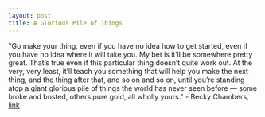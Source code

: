 ```yaml
---
layout: post
title: A Glorious Pile of Things
---
```


"Go make your thing, even if you have no idea how to get started, even if you have no idea where it will take you. My bet is it’ll be somewhere pretty great. That’s true even if this particular thing doesn’t quite work out. At the very, very least, it’ll teach you something that will help you make the next thing, and the thing after that, and so on and so on, until you’re standing atop a giant glorious pile of things the world has never seen before — some broke and busted, others pure gold, all wholly yours." - Becky Chambers, [link](http://hodderscape.co.uk/becky-chambers-on-writing/)